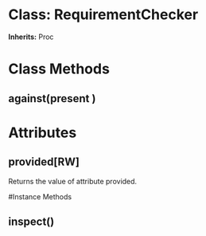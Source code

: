 # Class: RequirementChecker
**Inherits:** Proc
    



# Class Methods
## against(present ) [](#method-c-against)
# Attributes
## provided[RW] [](#attribute-i-provided)
Returns the value of attribute provided.


#Instance Methods
## inspect() [](#method-i-inspect)

